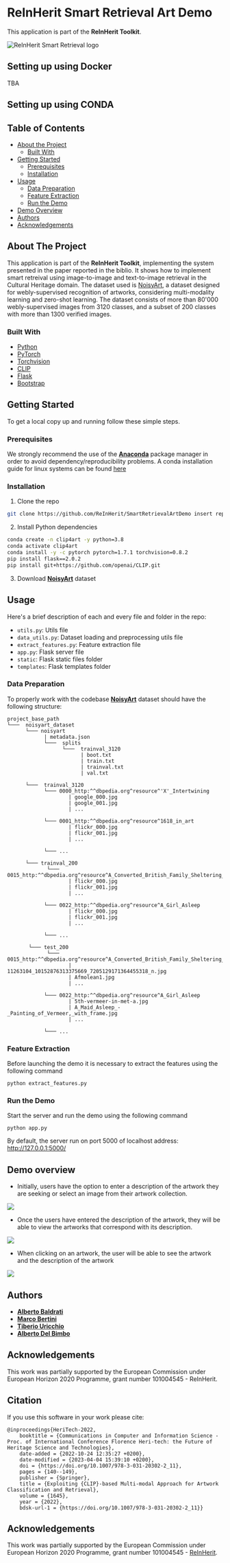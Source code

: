 # ReInHerit Smart Retrieval Art Demo

This application is part of the **ReInHerit Toolkit**.

![ReInHerit Smart Retrieval logo](images/smartretrieval_logo.jpg "ReInHerit Smart Retrieval logo")

## Setting up using Docker

TBA

## Setting up using CONDA

## Table of Contents
* [About the Project](#about-the-project)
  * [Built With](#built-with)
* [Getting Started](#getting-started)
  * [Prerequisites](#prerequisites)
  * [Installation](#installation)
* [Usage](#usage)
  * [Data Preparation](#data-preparation)
  * [Feature Extraction](#feature-extraction)
  * [Run the Demo](#run-the-demo)
* [Demo Overview](#demo-overview)
* [Authors](#authors)
* [Acknowledgements](#acknowledgements)


## About The Project
This application is part of the **ReInHerit Toolkit**, implementing the system presented in the paper reported in the biblio.
It shows how to implement smart retreival using image-to-image and text-to-image retrieval in the Cultural Heritage domain.
The dataset used is [NoisyArt](https://github.com/delchiaro/NoisyArt), a dataset designed for webly-supervised recognition of artworks, considering multi-modality learning and zero-shot learning. 
The dataset consists of more than 80'000 webly-supervised images from 3120 classes, and a subset of 200 classes with more than 1300 verified images. 

### Built With
* [Python](https://www.python.org/)
* [PyTorch](https://pytorch.org/)
* [Torchvision](https://pytorch.org/vision/stable/index.html)
* [CLIP](https://github.com/openai/CLIP)
* [Flask](https://flask.palletsprojects.com/en/2.0.x/)
* [Bootstrap](https://getbootstrap.com/)


## Getting Started

To get a local copy up and running follow these simple steps.

### Prerequisites

We strongly recommend the use of the [**Anaconda**](https://www.anaconda.com/) package manager in order to avoid dependency/reproducibility problems.
A conda installation guide for linux systems can be found [here](https://docs.conda.io/projects/conda/en/latest/user-guide/install/linux.html)

### Installation
 
1. Clone the repo
```sh
git clone https://github.com/ReInHerit/SmartRetrievalArtDemo insert repo url
```
2. Install Python dependencies
```sh
conda create -n clip4art -y python=3.8
conda activate clip4art
conda install -y -c pytorch pytorch=1.7.1 torchvision=0.8.2
pip install flask==2.0.2
pip install git+https://github.com/openai/CLIP.git
```
3. Download [**NoisyArt**](https://github.com/delchiaro/NoisyArt) dataset
## Usage
Here's a brief description of each and every file and folder in the repo:

* ```utils.py```: Utils file
* ```data_utils.py```: Dataset loading and preprocessing utils file
* ```extract_features.py```: Feature extraction file
* ```app.py```: Flask server file
* ```static```: Flask static files folder
* ```templates```: Flask templates folder

### Data Preparation
To properly work with the codebase [**NoisyArt**](https://github.com/delchiaro/NoisyArt) dataset should have the following structure:

```
project_base_path
└───  noisyart_dataset
      └─── noisyart
            | metadata.json
            └───  splits
                  └───  trainval_3120
                        | boot.txt
                        | train.txt
                        | trainval.txt
                        | val.txt
            
      └───  trainval_3120
            └─── 0000_http:^^dbpedia.org^resource^'X'_Intertwining
                    | google_000.jpg
                    | google_001.jpg
                    | ...
                    
            └─── 0001_http:^^dbpedia.org^resource^1618_in_art
                    | flickr_000.jpg
                    | flickr_001.jpg
                    | ...
                    
            └─── ...
          
      └─── trainval_200
             └─── 0015_http:^^dbpedia.org^resource^A_Converted_British_Family_Sheltering_a_Christian_Missionary_from_the_Persecution_of_the_Druids
                    | flickr_000.jpg
                    | flickr_001.jpg
                    | ...
                    
            └─── 0022_http:^^dbpedia.org^resource^A_Girl_Asleep
                    | flickr_000.jpg
                    | flickr_001.jpg
                    | ...
                    
            └─── ...
            
       └─── test_200
             └─── 0015_http:^^dbpedia.org^resource^A_Converted_British_Family_Sheltering_a_Christian_Missionary_from_the_Persecution_of_the_Druids
                    | 11263104_10152876313375669_7205129171364455318_n.jpg
                    | Afmolean1.jpg
                    | ...
                    
            └─── 0022_http:^^dbpedia.org^resource^A_Girl_Asleep
                    | 5th-vermeer-in-met-a.jpg
                    | A_Maid_Asleep_-_Painting_of_Vermeer,_with_frame.jpg
                    | ...
                    
            └─── ...
```

### Feature Extraction
Before launching the demo it is necessary to extract the features 
using the following command
```shell
python extract_features.py
```

### Run the Demo
Start the server and run the demo using the following command
```shell
python app.py
```
By default, the server run on port 5000 of localhost address: http://127.0.0.1:5000/


## Demo overview

[//]: # (* Initially choose the dataset you want to experience with. As the image )

[//]: # (shown by the image you can experience with CIRR dataset or FashionIQ dataset)

[//]: # ()
[//]: # (![]&#40;images/dataset_choice.png "Dataset choice"&#41;)

* Initially, users have the option to enter a description of the artwork they are seeking or select an image from their artwork collection.

![](images/initial_page.png)

* Once the users have entered the description of the artwork, they will be able to view the artworks that correspond with its description.

![](images/text_results.png)

* When clicking on an artwork, the user will be able to see the artwork and the description of the artwork

![](images/image_results.png)


## Authors
* [**Alberto Baldrati**](https://scholar.google.it/citations?hl=en&user=I1jaZecAAAAJ)
* [**Marco Bertini**](https://scholar.google.it/citations?user=SBm9ZpYAAAAJ&hl=en)
* [**Tiberio Uricchio**](https://scholar.google.it/citations?user=XHZLRdYAAAAJ&hl=en)
* [**Alberto Del Bimbo**](https://scholar.google.it/citations?user=bf2ZrFcAAAAJ&hl=en)

## Acknowledgements
This work was partially supported by the European Commission under European Horizon 2020 Programme, grant number 101004545 - ReInHerit.


## Citation

If you use this software in your work please cite:

```
@inproceedings{HeriTech-2022,
	booktitle = {Communications in Computer and Information Science - Proc. of International Conference Florence Heri-tech: the Future of Heritage Science and Technologies},
	date-added = {2022-10-24 12:35:27 +0200},
	date-modified = {2023-04-04 15:39:10 +0200},
	doi = {https://doi.org/10.1007/978-3-031-20302-2_11},
	pages = {140--149},
	publisher = {Springer},
	title = {Exploiting {CLIP}-based Multi-modal Approach for Artwork Classification and Retrieval},
	volume = {1645},
	year = {2022},
	bdsk-url-1 = {https://doi.org/10.1007/978-3-031-20302-2_11}}
```


## Acknowledgements
This work was partially supported by the European Commission under European Horizon 2020 Programme, grant number 101004545 - [ReInHerit](https://www.reinherit.eu).
